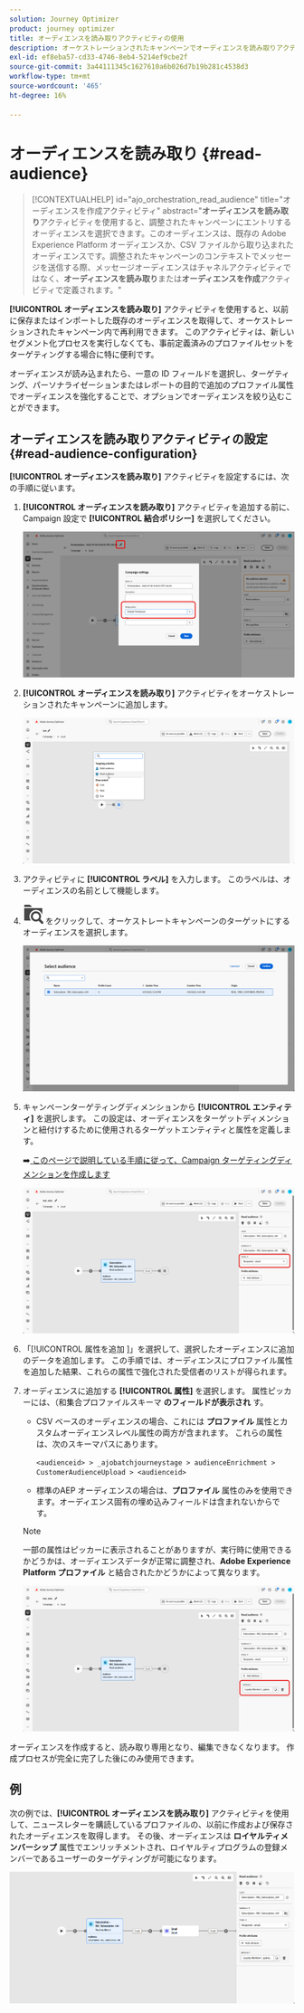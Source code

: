```yaml
---
solution: Journey Optimizer
product: journey optimizer
title: オーディエンスを読み取りアクティビティの使用
description: オーケストレーションされたキャンペーンでオーディエンスを読み取りアクティビティを使用する方法を学ぶ
exl-id: ef8eba57-cd33-4746-8eb4-5214ef9cbe2f
source-git-commit: 3a44111345c1627610a6b026d7b19b281c4538d3
workflow-type: tm+mt
source-wordcount: '465'
ht-degree: 16%

---
```



# オーディエンスを読み取り {#read-audience}


>[!CONTEXTUALHELP]
>id="ajo_orchestration_read_audience"
>title="オーディエンスを作成アクティビティ"
>abstract="**オーディエンスを読み取り**&#x200B;アクティビティを使用すると、調整されたキャンペーンにエントリするオーディエンスを選択できます。このオーディエンスは、既存の Adobe Experience Platform オーディエンスか、CSV ファイルから取り込まれたオーディエンスです。調整されたキャンペーンのコンテキストでメッセージを送信する際、メッセージオーディエンスはチャネルアクティビティではなく、**オーディエンスを読み取り**&#x200B;または&#x200B;**オーディエンスを作成**&#x200B;アクティビティで定義されます。"

**[!UICONTROL オーディエンスを読み取り]** アクティビティを使用すると、以前に保存またはインポートした既存のオーディエンスを取得して、オーケストレーションされたキャンペーン内で再利用できます。 このアクティビティは、新しいセグメント化プロセスを実行しなくても、事前定義済みのプロファイルセットをターゲティングする場合に特に便利です。

オーディエンスが読み込まれたら、一意の ID フィールドを選択し、ターゲティング、パーソナライゼーションまたはレポートの目的で追加のプロファイル属性でオーディエンスを強化することで、オプションでオーディエンスを絞り込むことができます。

## オーディエンスを読み取りアクティビティの設定 {#read-audience-configuration}

**[!UICONTROL オーディエンスを読み取り]** アクティビティを設定するには、次の手順に従います。

1. **[!UICONTROL オーディエンスを読み取り]** アクティビティを追加する前に、Campaign 設定で **[!UICONTROL 結合ポリシー]** を選択してください。

   ![](../assets/read-audience-6.png)

1. **[!UICONTROL オーディエンスを読み取り]** アクティビティをオーケストレーションされたキャンペーンに追加します。

   ![](../assets/read-audience-1.png)

1. アクティビティに **[!UICONTROL ラベル]** を入力します。 このラベルは、オーディエンスの名前として機能します。

1. ![ フォルダー検索アイコン ](../assets/do-not-localize/folder-search.svg) をクリックして、オーケストレートキャンペーンのターゲットにするオーディエンスを選択します。

   ![](../assets/read-audience-2.png)

1. キャンペーンターゲティングディメンションから **[!UICONTROL エンティティ&#x200B;]** を選択します。 この設定は、オーディエンスをターゲットディメンションと紐付けするために使用されるターゲットエンティティと属性を定義します。

   ➡️[ このページで説明している手順に従って、Campaign ターゲティングディメンションを作成します ](../target-dimension.md)

   ![](../assets/read-audience-3.png)

1. 「[!UICONTROL  属性を追加 ]」を選択して、選択したオーディエンスに追加のデータを追加します。 この手順では、オーディエンスにプロファイル属性を追加した結果、これらの属性で強化された受信者のリストが得られます。

1. オーディエンスに追加する **[!UICONTROL 属性]** を選択します。 属性ピッカーには、（和集合プロファイルスキーマ **のフィールドが表示され** す。

   * CSV ベースのオーディエンスの場合、これには **プロファイル** 属性とカスタムオーディエンスレベル属性の両方が含まれます。 これらの属性は、次のスキーマパスにあります。

     `<audienceid> > _ajobatchjourneystage > audienceEnrichment > CustomerAudienceUpload > <audienceid>`

   * 標準のAEP オーディエンスの場合は、**プロファイル** 属性のみを使用できます。オーディエンス固有の埋め込みフィールドは含まれないからです。

   >[!NOTE]
   >
   > 一部の属性はピッカーに表示されることがありますが、実行時に使用できるかどうかは、オーディエンスデータが正常に調整され、**Adobe Experience Platform プロファイル** と結合されたかどうかによって異なります。

   ![](../assets/read-audience-4.png)

オーディエンスを作成すると、読み取り専用となり、編集できなくなります。 作成プロセスが完全に完了した後にのみ使用できます。

## 例

次の例では、**[!UICONTROL オーディエンスを読み取り]** アクティビティを使用して、ニュースレターを購読しているプロファイルの、以前に作成および保存されたオーディエンスを取得します。 その後、オーディエンスは **ロイヤルティメンバーシップ** 属性でエンリッチメントされ、ロイヤルティプログラムの登録メンバーであるユーザーのターゲティングが可能になります。

![](../assets/read-audience-5.png)
